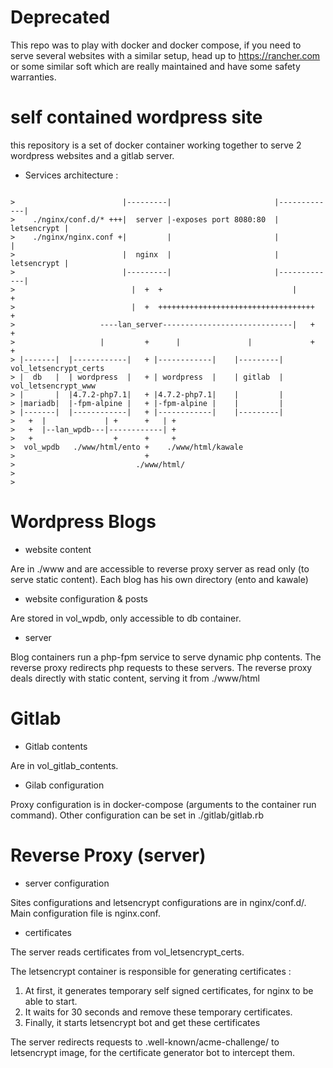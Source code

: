 # Deprecated

This repo was to play with docker and docker compose, if you need to serve several websites with a similar setup, head up to https://rancher.com or some similar soft which are really maintained and have some safety warranties.

self contained wordpress site
=============================

this repository is a set of docker container working together to serve 2 wordpress websites and a gitlab server.

 * Services architecture :
```

>                        |---------|                       |-------------| 
>    ./nginx/conf.d/* +++|  server |-exposes port 8080:80  | letsencrypt |
>    ./nginx/nginx.conf +|         |                       |             |
>                        |  nginx  |                       | letsencrypt |
>                        |---------|                       |-------------|
>                          |  +  +                             |      +   
>                          |  +  +++++++++++++++++++++++++++++++++++  +   
>                   ----lan_server-----------------------------|   +  +
>                   |         +      |               |             +  +
> |-------|  |------------|   + |------------|    |---------|      vol_letsencrypt_certs
> |  db   |  | wordpress  |   + | wordpress  |    | gitlab  |      vol_letsencrypt_www
> |       |  |4.7.2-php7.1|   + |4.7.2-php7.1|    |         |
> |mariadb|  |-fpm-alpine |   + |-fpm-alpine |    |         |
> |-------|  |------------|   + |------------|    |---------|
>   +  |             | +      +   | +
>   +  |--lan_wpdb---|------------| + 
>   +                  +      +     +
>  vol_wpdb   ./www/html/ento +    ./www/html/kawale
>                             +
>                           ./www/html/    
>                                  
>                                 
```

Wordpress Blogs
===============

 * website content

Are in ./www and are accessible to reverse proxy server as read only (to serve static content).
Each blog has his own directory (ento and kawale)

 * website configuration & posts

Are stored in vol_wpdb, only accessible to db container.

 * server

Blog containers run a php-fpm service to serve dynamic php contents.
The reverse proxy redirects php requests to these servers.
The reverse proxy deals directly with static content, serving it from ./www/html


Gitlab
======

 * Gitlab contents

Are in vol_gitlab_contents.

 * Gilab configuration

Proxy configuration is in docker-compose (arguments to the container run command).
Other configuration can be set in ./gitlab/gitlab.rb


Reverse Proxy (server)
======================

 * server configuration

Sites configurations and letsencrypt configurations are in nginx/conf.d/.
Main configuration file is nginx.conf.


 * certificates

The server reads certificates from vol_letsencrypt_certs.

The letsencrypt container is responsible for generating certificates :
1. At first, it generates temporary self signed certificates, for nginx to be able to start.
2. It waits for 30 seconds and remove these temporary certificates.
3. Finally, it starts letsencrypt bot and get these certificates


The server redirects requests to .well-known/acme-challenge/ to letsencrypt image, for the certificate generator bot to intercept them.


